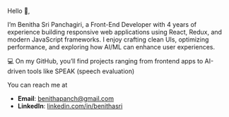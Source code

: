 Hello 👋,

I’m Benitha Sri Panchagiri, a Front-End Developer with 4 years of experience building responsive web applications using React, Redux, and modern JavaScript frameworks. 
I enjoy crafting clean UIs, optimizing performance, and exploring how AI/ML can enhance user experiences.

💻 On my GitHub, you’ll find projects ranging from frontend apps to AI-driven tools like SPEAK (speech evaluation) 



You can reach me at
- **Email**: [benithapanch@gmail.com](mailto:benithapanch@gmail.com)  
- **LinkedIn**: [linkedin.com/in/benithasri]((https://www.linkedin.com/in/benithasri/))  

